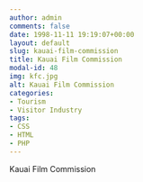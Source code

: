 ```yaml
---
author: admin
comments: false
date: 1998-11-11 19:19:07+00:00
layout: default
slug: kauai-film-commission
title: Kauai Film Commission
modal-id: 48
img: kfc.jpg
alt: Kauai Film Commission
categories:
- Tourism
- Visitor Industry
tags:
- CSS
- HTML
- PHP
---
```

Kauai Film Commission
